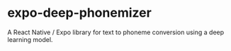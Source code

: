 # expo-deep-phonemizer

A React Native / Expo library for text to phoneme conversion using a deep learning model.